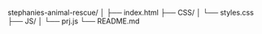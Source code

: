 
stephanies-animal-rescue/
│
├── index.html
├── CSS/
│ └── styles.css
├── JS/
│ └── prj.js
└── README.md
